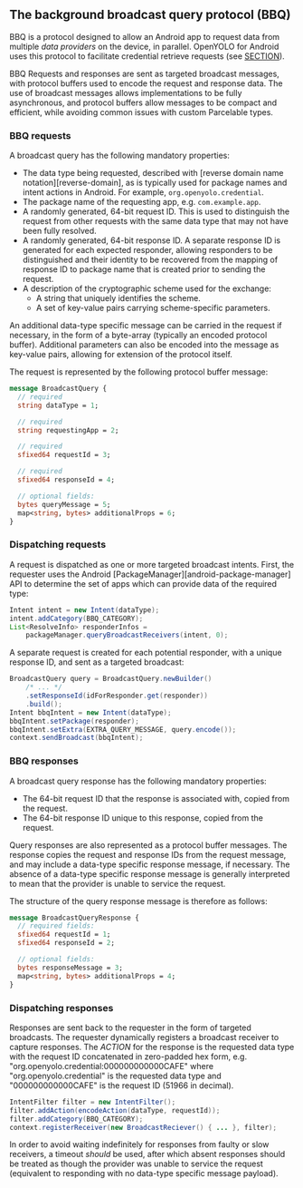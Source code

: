 ## The background broadcast query protocol (BBQ)

BBQ is a protocol designed to allow an Android app to request data from multiple _data providers_ on the device, in parallel. OpenYOLO for Android
uses this protocol to facilitate credential retrieve requests
(see [SECTION](#retrieving-credentials)).

BBQ Requests and responses are sent as targeted broadcast messages, with
protocol buffers used to encode the request and response data. The use of
broadcast messages allows implementations to be fully asynchronous, and
protocol buffers allow messages to be compact and efficient, while avoiding
common issues with custom Parcelable types.

### BBQ requests

A broadcast query has the following mandatory properties:

- The data type being requested, described with
  [reverse domain name notation][reverse-domain], as is
  typically used for package names and intent actions in Android.
  For example, `org.openyolo.credential`.
- The package name of the requesting app, e.g. `com.example.app`.
- A randomly generated, 64-bit request ID. This is used to distinguish the
  request from other requests with the same data type that may not have been
  fully resolved.
- A randomly generated, 64-bit response ID. A separate response ID is generated
  for each expected responder, allowing responders to be distinguished and their
  identity to be recovered from the mapping of response ID to package name that
  is created prior to sending the request.
- A description of the cryptographic scheme used for the exchange:
    - A string that uniquely identifies the scheme.
    - A set of key-value pairs carrying scheme-specific parameters.

An additional data-type specific message can be carried in the request if
necessary, in the form of a byte-array (typically an encoded protocol buffer).
Additional parameters can also be encoded into the message as
key-value pairs, allowing for extension of the protocol itself.

The request is represented by the following protocol buffer message:

```protobuf
message BroadcastQuery {
  // required
  string dataType = 1;

  // required
  string requestingApp = 2;

  // required
  sfixed64 requestId = 3;

  // required
  sfixed64 responseId = 4;

  // optional fields:
  bytes queryMessage = 5;
  map<string, bytes> additionalProps = 6;
}
```

### Dispatching requests

A request is dispatched as one or more targeted broadcast intents. First, the
requester uses the Android [PackageManager][android-package-manager] API to
determine the set of apps which can provide data of the required type:

```java
Intent intent = new Intent(dataType);
intent.addCategory(BBQ_CATEGORY);
List<ResolveInfo> responderInfos =
    packageManager.queryBroadcastReceivers(intent, 0);
```

A separate request is created for each potential responder, with a unique
response ID, and sent as a targeted broadcast:

```java
BroadcastQuery query = BroadcastQuery.newBuilder()
    /* ... */
    .setResponseId(idForResponder.get(responder))
    .build();
Intent bbqIntent = new Intent(dataType);
bbqIntent.setPackage(responder);
bbqIntent.setExtra(EXTRA_QUERY_MESSAGE, query.encode());
context.sendBroadcast(bbqIntent);
```

### BBQ responses

A broadcast query response has the following mandatory properties:

- The 64-bit request ID that the response is associated with, copied from the
  request.
- The 64-bit response ID unique to this response, copied from the request.

Query responses are also represented as a protocol buffer messages.
The response copies the request and response IDs from the request message,
and may include a data-type specific response message, if necessary.
The absence of a data-type specific response message is generally interpreted
to mean that the provider is unable to service the request.

The structure of the query response message is therefore as follows:

```protobuf
message BroadcastQueryResponse {
  // required fields:
  sfixed64 requestId = 1;
  sfixed64 responseId = 2;

  // optional fields:
  bytes responseMessage = 3;
  map<string, bytes> additionalProps = 4;
}
```

### Dispatching responses

Responses are sent back to the requester in the form of targeted broadcasts.
The requester dynamically registers a broadcast receiver to capture
responses. The _ACTION_ for the response is the requested data type with the
request ID concatenated in zero-padded hex form, e.g.
"org.openyolo.credential:000000000000CAFE" where "org.openyolo.credential" is
the requested data type and "000000000000CAFE" is the request ID (51966 in
decimal).

```java
IntentFilter filter = new IntentFilter();
filter.addAction(encodeAction(dataType, requestId));
filter.addCategory(BBQ_CATEGORY);
context.registerReceiver(new BroadcastReciever() { ... }, filter);
```

In order to avoid waiting indefinitely for responses from faulty or slow
receivers, a timeout _should_ be used, after which absent responses should be
treated as though the provider was unable to service the request (equivalent to
responding with no data-type specific message payload).

